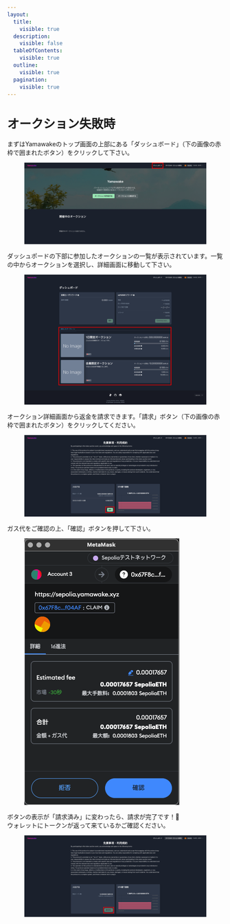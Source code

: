 ```yaml
---
layout:
  title:
    visible: true
  description:
    visible: false
  tableOfContents:
    visible: true
  outline:
    visible: true
  pagination:
    visible: true
---
```


# オークション失敗時

まずはYamawakeのトップ画面の上部にある「ダッシュボード」（下の画像の赤枠で囲まれたボタン）をクリックして下さい。

<figure><img src="../../../../.gitbook/assets/Group 1 (20) (2).png" alt=""><figcaption></figcaption></figure>

ダッシュポードの下部に参加したオークションの一覧が表示されています。一覧の中からオークションを選択し、詳細画面に移動して下さい。

<figure><img src="../../../../.gitbook/assets/Group 1 (21) (1).png" alt=""><figcaption></figcaption></figure>

オークション詳細画面から返金を請求できます。「請求」ボタン（下の画像の赤枠で囲まれたボタン）をクリックしてください。

<figure><img src="../../../../.gitbook/assets/Group 1 (26).png" alt=""><figcaption></figcaption></figure>

ガス代をご確認の上、「確認」ボタンを押して下さい。

<figure><img src="../../../../.gitbook/assets/スクリーンショット 2024-03-19 22.39.03.png" alt=""><figcaption></figcaption></figure>

ボタンの表示が「請求済み」に変わったら、請求が完了です！🎉\
ウォレットにトークンが返って来ているかご確認ください。

<figure><img src="../../../../.gitbook/assets/Group 1 (27) (1).png" alt=""><figcaption></figcaption></figure>
